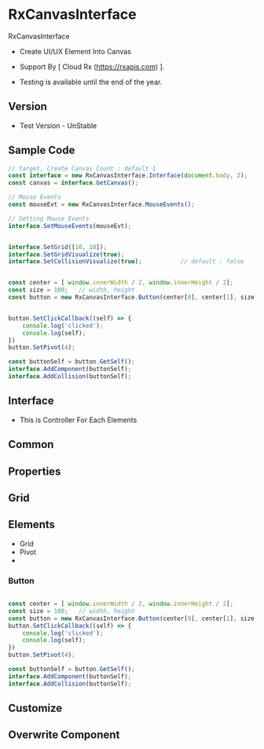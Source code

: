 # RxCanvasInterface
RxCanvasInterface

* Create UI/UX Element Into Canvas

* Support By [ Cloud Rx (<a href='https://rxapis.com'>https://rxapis.com</a>) ].
* Testing is available until the end of the year.

## Version
* Test Version - UnStable


## Sample Code

```javascript
// target, Create Canvas Count : default 1
const interface = new RxCanvasInterface.Interface(document.body, 2);
const canvas = interface.GetCanvas();

// Mouse Events
const mouseEvt = new RxCanvasInterface.MouseEvents();

// Setting Mouse Events
interface.SetMouseEvents(mouseEvt);


interface.SetGrid([10, 10]);
interface.SetGridVisualize(true);
interface.SetCollisionVisualize(true);           // default : false


const center = [ window.innerWidth / 2, window.innerHeight / 2];
const size = 100;   // width, height
const button = new RxCanvasInterface.Button(center[0], center[1], size, size);


button.SetClickCallback((self) => {
    console.log('clicked');
    console.log(self);
})
button.SetPivot(4);

const buttonSelf = button.GetSelf();
interface.AddComponent(buttonSelf);
interface.AddCollision(buttonSelf);

```

## Interface
* This is Controller For Each Elements




## Common

## Properties
## Grid

## Elements
* Grid
* Pivot
*
### Button

```javascript

const center = [ window.innerWidth / 2, window.innerHeight / 2];
const size = 100;   // width, height
const button = new RxCanvasInterface.Button(center[0], center[1], size, size);
button.SetClickCallback((self) => {
    console.log('clicked');
    console.log(self);
})
button.SetPivot(4);

const buttonSelf = button.GetSelf();
interface.AddComponent(buttonSelf);
interface.AddCollision(buttonSelf);

```




## Customize
## Overwrite Component

